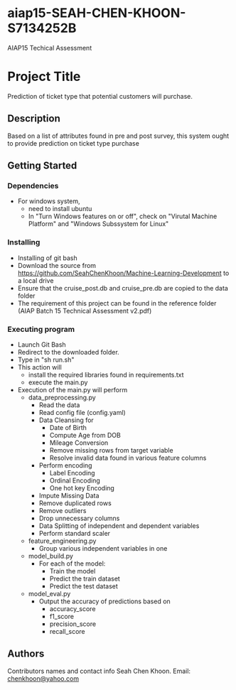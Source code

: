 # aiap15-SEAH-CHEN-KHOON-S7134252B
AIAP15 Techical Assessment

# Project Title
Prediction of ticket type that potential customers will purchase.

## Description
Based on a list of attributes found in pre and post survey, this system ought to provide prediction on ticket type purchase

## Getting Started

### Dependencies

* For windows system, 
    * need to install ubuntu
    * In "Turn Windows features on or off", check on "Virutal Machine Platform" and "Windows Subssystem for Linux"

### Installing
* Installing of git bash
* Download the source from https://github.com/SeahChenKhoon/Machine-Learning-Development to a local drive
* Ensure that the cruise_post.db and cruise_pre.db are copied to the data folder 
* The requirement of this project can be found in the reference folder (AIAP Batch 15 Technical Assessment v2.pdf)

### Executing program
* Launch Git Bash
* Redirect to the downloaded folder. 
* Type in "sh run.sh"
* This action will 
    * install the required libraries found in requirements.txt
    * execute the main.py
* Execution of the main.py will perform
    * data_preprocessing.py
        * Read the data
        * Read config file (config.yaml)
        * Data Cleansing for
            * Date of Birth
            * Compute Age from DOB
            * Mileage Conversion
            * Remove missing rows from target variable
            * Resolve invalid data found in various feature columns
        * Perform encoding
            * Label Encoding
            * Ordinal Encoding
            * One hot key Encoding
        * Impute Missing Data
        * Remove duplicated rows
        * Remove outliers
        * Drop unnecessary columns
        * Data Splitting of independent and dependent variables
        * Perform standard scaler
    * feature_engineering.py
        * Group various independent variables in one 
    * model_build.py
        * For each of the model:
            * Train the model
            * Predict the train dataset
            * Predict the test dataset
    * model_eval.py
        * Output the accuracy of predictions based on
            * accuracy_score
            * f1_score
            * precision_score
            * recall_score

## Authors
Contributors names and contact info
    Seah Chen Khoon. Email: chenkhoon@yahoo.com  

